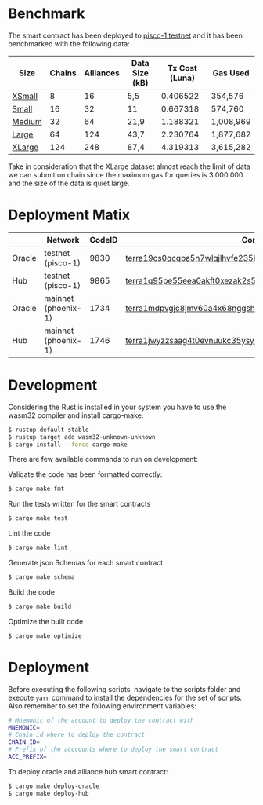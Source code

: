 # Benchmark 
The smart contract has been deployed to [pisco-1 testnet](https://finder.terra.money/testnet/address/terra1uysfaxm4sjd7j35cw484w3ky3v6fkpffgrzv63mp6mj64xdamp2stf6hmt) and it has been benchmarked with the following data:

| Size   | Chains | Alliances | Data Size (kB) | Tx Cost (Luna) | Gas Used  |
|--------|--------|-----------|----------------|----------------|-----------|
| [XSmall](https://finder.terra.money/testnet/tx/4EFB6A2CA53C54449B303CF3C91593E161E12195E0C302E9504ECF67EBF00078)  | 8     | 16        | 5,5             | 0.406522       | 354,576   |
| [Small](https://finder.terra.money/testnet/tx/D04758D0E6B1DF1B910ACB0473A3C232273A12D06A670CA0DB4AF53CA9981ECB)  | 16     | 32        | 11             | 0.667318       | 574,760   |
| [Medium](https://finder.terra.money/testnet/tx/7BFCFDB5D378C58BFCF117660C57DC7C909D6EB45C316F86FFD4FD255EA8C5C7) | 32     | 64        | 21,9           | 1.188321       | 1,008,969 |
| [Large](https://finder.terra.money/testnet/tx/3DF693DAC85B3D0EAFFFCA580031DD81D106F01CE582DC7EAB5D3C14F41F833E)  | 64     | 124       | 43,7           | 2.230764       | 1,877,682 |
| [XLarge](https://finder.terra.money/testnet/tx/9BA0C5C18D6BC484112A7C15F5E1ECCBB4D80C1CF117895E08A375F182407325)  | 124     | 248       | 87,4           | 4.319313       | 3,615,282 |

Take in consideration that the XLarge dataset almost reach the limit of data we can submit on chain since the maximum gas for queries is 3 000 000 and the size of the data is quiet large. 

# Deployment Matix

|        | Network             | CodeID | Contract Address                                                 |
|--------|---------------------|--------|------------------------------------------------------------------|
| Oracle | testnet (pisco-1)   | 9830   | [terra19cs0qcqpa5n7wlqjlhvfe235kc20g52enwr0d5cdar5zkmza7skqv54070](https://finder.terra.money/testnet/address/terra19cs0qcqpa5n7wlqjlhvfe235kc20g52enwr0d5cdar5zkmza7skqv54070) |
| Hub    | testnet (pisco-1)   | 9865   | [terra1q95pe55eea0akft0xezak2s50l4vkkquve5emw7gzw65a7ptdl8qel50ea](https://finder.terra.money/testnet/address/terra1q95pe55eea0akft0xezak2s50l4vkkquve5emw7gzw65a7ptdl8qel50ea) |
| Oracle | mainnet (phoenix-1) | 1734   | [terra1mdpvgjc8jmv60a4x68nggsh9w8uyv69sqls04a76m9med5hsqmwsse8sxa](https://finder.terra.money/mainnet/address/terra1mdpvgjc8jmv60a4x68nggsh9w8uyv69sqls04a76m9med5hsqmwsse8sxa)                                                                 |
| Hub    | mainnet (phoenix-1) | 1746   | [terra1jwyzzsaag4t0evnuukc35ysyrx9arzdde2kg9cld28alhjurtthq0prs2s](https://finder.terra.money/mainnet/address/terra1jwyzzsaag4t0evnuukc35ysyrx9arzdde2kg9cld28alhjurtthq0prs2s)                                                                 |

# Development

Considering the Rust is installed in your system you have to use the wasm32 compiler and install cargo-make. 

```sh
$ rustup default stable
$ rustup target add wasm32-unknown-unknown
$ cargo install --force cargo-make
```

There are few available commands to run on development:

Validate the code has been formatted correctly:
```sh
$ cargo make fmt
```

Run the tests written for the smart contracts
```sh
$ cargo make test
```

Lint the code 
```sh
$ cargo make lint
```

Generate json Schemas for each smart contract
```sh
$ cargo make schema
```

Build the code
```sh
$ cargo make build
```

Optimize the built code
```sh
$ cargo make optimize
```

# Deployment 

Before executing the following scripts, navigate to the scripts folder and execute `yarn` command to install the dependencies for the set of scripts. Also remember to set the following environment variables:

```sh
# Mnemonic of the account to deploy the contract with
MNEMONIC=
# Chain id where to deploy the contract
CHAIN_ID=
# Prefix of the acccounts where to deploy the smart contract 
ACC_PREFIX=
```

To deploy oracle and alliance hub smart contract:
```sh
$ cargo make deploy-oracle
$ cargo make deploy-hub
```
